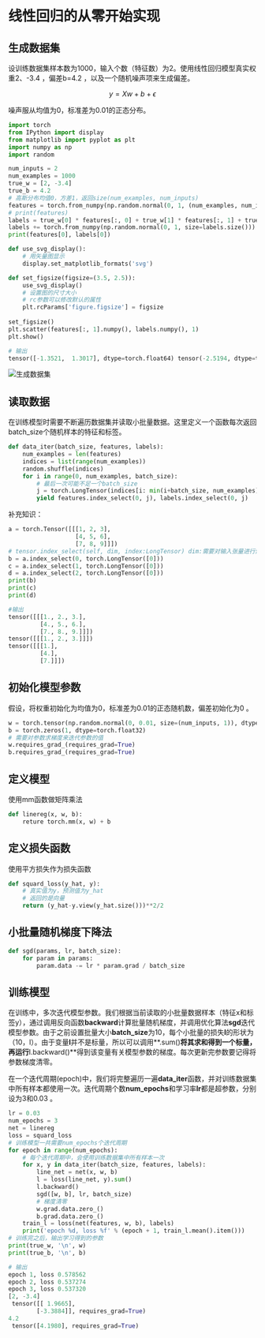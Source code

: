# 线性回归的从零开始实现

## 生成数据集

设训练数据集样本数为1000，输入个数（特征数）为2。使用线性回归模型真实权重2、-3.4 ，偏差b=4.2 ，以及一个随机噪声项来生成偏差。

$$
y=Xw+b+\epsilon
$$

噪声服从均值为0，标准差为0.01的正态分布。

```python
import torch
from IPython import display
from matplotlib import pyplot as plt
import numpy as np
import random

num_inputs = 2
num_examples = 1000
true_w = [2, -3.4]
true_b = 4.2
# 高斯分布均值0，方差1，返回size(num_examples, num_inputs)
features = torch.from_numpy(np.random.normal(0, 1, (num_examples, num_inputs))).to(torch.float32)
# print(features)
labels = true_w[0] * features[:, 0] + true_w[1] * features[:, 1] + true_b
labels += torch.from_numpy(np.random.normal(0, 1, size=labels.size()))
print(features[0], labels[0])

def use_svg_display():
    # 用矢量图显示
    display.set_matplotlib_formats('svg')

def set_figsize(figsize=(3.5, 2.5)):
    use_svg_display()
    # 设置图的尺寸大小
    # rc参数可以修改默认的属性
    plt.rcParams['figure.figsize'] = figsize
    
set_figsize()
plt.scatter(features[:, 1].numpy(), labels.numpy(), 1)
plt.show()

# 输出
tensor([-1.3521,  1.3017], dtype=torch.float64) tensor(-2.5194, dtype=torch.float64)
```

![生成数据集](C:\Users\nayun\Desktop\project_file\markdown-笔记\pytorch-深度学习\线性回归-图1.png)

## 读取数据

在训练模型时需要不断遍历数据集并读取小批量数据。这里定义一个函数每次返回batch_size个随机样本的特征和标签。

```python
def data_iter(batch_size, features, labels):
    num_examples = len(features)
    indices = list(range(num_examples))
    random.shuffle(indices)
    for i in range(0, num_examples, batch_size):
        # 最后一次可能不足一个batch_size
        j = torch.LongTensor(indices[i: min(i+batch_size, num_examples)])
        yield features.index_select(0, j), labels.index_select(0, j)
```

补充知识：

```python
a = torch.Tensor([[[1, 2, 3],
                   [4, 5, 6],
                   [7, 8, 9]]])
# tensor.index_select(self, dim, index:LongTensor) dim:需要对输入张量进行索引的维度 index:索引
b = a.index_select(0, torch.LongTensor([0]))
c = a.index_select(1, torch.LongTensor([0]))
d = a.index_select(2, torch.LongTensor([0]))
print(b)
print(c)
print(d)

#输出
tensor([[[1., 2., 3.],
         [4., 5., 6.],
         [7., 8., 9.]]])
tensor([[[1., 2., 3.]]])
tensor([[[1.],
         [4.],
         [7.]]])
```

## 初始化模型参数

假设，将权重初始化为均值为0，标准差为0.01的正态随机数，偏差初始化为0 。

```python
w = torch.tensor(np.random.normal(0, 0.01, size=(num_inputs, 1)), dtype=torch.float32)
b = torch.zeros(1, dtype=torch.float32)
# 需要对参数求梯度来迭代参数的值
w.requires_grad_(requires_grad=True)
b.requires_grad_(requires_grad=True)
```

## 定义模型

使用mm函数做矩阵乘法

```python
def linereg(x, w, b):
    reture torch.mm(x, w) + b
```

## 定义损失函数

使用平方损失作为损失函数

```python
def squard_loss(y_hat, y):
    # 真实值为y，预测值为y_hat
    # 返回的是向量
    return (y_hat-y.view(y_hat.size()))**2/2
```

## 小批量随机梯度下降法

```python
def sgd(params, lr, batch_size):
    for param in params:
        param.data -= lr * param.grad / batch_size
```

## 训练模型

在训练中，多次迭代模型参数。我们根据当前读取的小批量数据样本（特征x和标签y），通过调用反向函数**backward**计算批量随机梯度，并调用优化算法**sgd**迭代模型参数。由于之前设置批量大小**batch_size**为10，每个小批量的损失**l**的形状为（10，l）。由于变量**l**并不是标量，所以可以调用**.sum()**将其求和得到一个标量，再运行**l.backward()**得到该变量有关模型参数的梯度。每次更新完参数要记得将参数梯度清零。

在一个迭代周期(epoch)中，我们将完整遍历一遍**data_iter**函数，并对训练数据集中所有样本都使用一次。迭代周期个数**num_epochs**和学习率**lr**都是超参数，分别设为3和0.03 。

```python
lr = 0.03
num_epochs = 3
net = linereg
loss = squard_loss
# 训练模型一共需要num_epochs个迭代周期
for epoch in range(num_epochs):
    # 每个迭代周期中，会使用训练数据集中所有样本一次
    for x, y in data_iter(batch_size, features, labels):
        line_net = net(x, w, b)
        l = loss(line_net, y).sum()
        l.backward()
        sgd([w, b], lr, batch_size)
        # 梯度清零
        w.grad.data.zero_()
        b.grad.data.zero_()
    train_l = loss(net(features, w, b), labels)
    print('epoch %d, loss %f' % (epoch + 1, train_l.mean().item()))
# 训练完之后，输出学习得到的参数
print(true_w, '\n', w)
print(true_b, '\n', b)

# 输出
epoch 1, loss 0.578562
epoch 2, loss 0.537274
epoch 3, loss 0.537320
[2, -3.4] 
 tensor([[ 1.9665],
        [-3.3884]], requires_grad=True)
4.2 
 tensor([4.1980], requires_grad=True)
```

